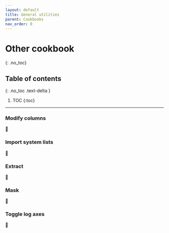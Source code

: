 ```yaml
---
layout: default
title: General utilities
parent: Cookbooks
nav_order: 0
---
```


# Other cookbook
{: .no_toc}

## Table of contents
{: .no_toc .text-delta }

1. TOC
{:toc}
---

###  Modify columns

🚧

###  Import system lists

🚧

### Extract

🚧

### Mask

🚧

### Toggle log axes

🚧

